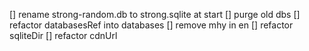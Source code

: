 [] rename strong-random.db to strong.sqlite at start
[] purge old dbs
[] refactor databasesRef into databases
[] remove mhy in en
[] refactor sqliteDir
[] refactor cdnUrl
